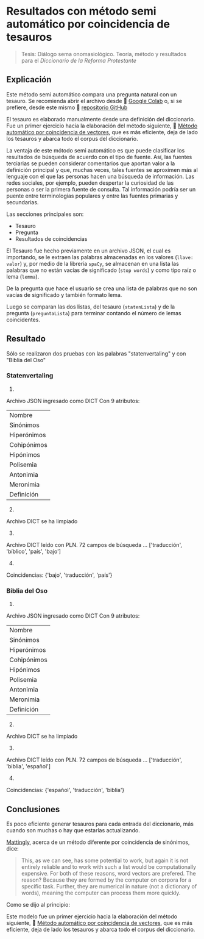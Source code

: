 # Resultados con método semi automático por coincidencia de tesauros
> Tesis: Diálogo sema onomasiológico. Teoría, método y resultados para el *Diccionario de la Reforma Protestante*

## Explicación

Este método semi automático compara una pregunta natural con un tesauro. Se recomienda abrir el archivo desde :link: [Google Colab](https://colab.research.google.com/github/AlefoElfo/thesis_semiautomatic_thesaurus_matching_method/blob/main/assets/Tesis_M%C3%A9todo_semiautom%C3%A1tico_por_coincidencia_de_tesauros.ipynb) o, si se prefiere, desde este mismo :link: [repositorio GitHub](https://github.com/AlefoElfo/thesis_semiautomatic_thesaurus_matching_method/blob/main/assets/Tesis_M%C3%A9todo_semiautom%C3%A1tico_por_coincidencia_de_tesauros.ipynb)

El tesauro es elaborado manualmente desde una definición del diccionario. Fue un primer ejercicio hacia la elaboración del método siguiente, :link: [Método automático por coincidencia de vectores](https://github.com/AlefoElfo/thesis_automatic_vector_matching_method), que es más eficiente, deja de lado los tesauros y abarca todo el corpus del diccionario.

La ventaja de este mótodo semi automático es que puede clasificar los resultados de búsqueda de acuerdo con el tipo de fuente. Así, las fuentes terciarias se pueden considerar comentarios que aportan valor a la definición principal y que, muchas veces, tales fuentes se aproximen más al lenguaje con el que las personas hacen una búsqueda de información. Las redes sociales, por ejemplo, pueden despertar la curiosidad de las personas o ser la primera fuente de consulta. Tal información podría ser un puente entre terminologías populares  y entre las fuentes primarias y secundarias.

Las secciones principales son:
- Tesauro
- Pregunta
- Resultados de coincidencias

El Tesauro fue hecho previamente en un archivo JSON, el cual es importando, se le extraen las palabras almacenadas en los valores (`llave: valor`) y, por medio de la librería `spaCy`, se almacenan en una lista las palabras que no están vacías de significado (`stop words`) y como tipo raíz o lema (`lemma`).

De la pregunta que hace el usuario se crea una lista de palabras que no son vacías de significado y también formato lema.

Luego se comparan las dos listas, del tesauro (`statenLista`) y de la pregunta (`preguntaLista`) para terminar contando el número de lemas coincidentes.

## Resultado
Sólo se realizaron dos pruebas con las palabras "statenvertaling" y con "Biblia del Oso"

### Statenvertaling
1. 
Archivo JSON ingresado como DICT
Con 9 atributos:

||
|---|
|Nombre|
|Sinónimos|
|Hiperónimos|
|Cohipónimos|
|Hipónimos|
|Polisemia|
|Antonimia|
|Meronimia|
|Definición|

2. 
Archivo DICT se ha limpiado

3. 
Archivo DICT leído con PLN. 72 campos de búsqueda
...
['traducción', 'bíblico', 'país', 'bajo']

4. 
Coincidencias:
{'bajo', 'traducción', 'país'}

### Biblia del Oso
1. 
Archivo JSON ingresado como DICT
Con 9 atributos:

||
|---|
|Nombre|
|Sinónimos|
|Hiperónimos|
|Cohipónimos|
|Hipónimos|
|Polisemia|
|Antonimia|
|Meronimia|
|Definición|

2. 
Archivo DICT se ha limpiado

3. 
Archivo DICT leído con PLN. 72 campos de búsqueda
...
['traducción', 'biblia', 'español']

4. 
Coincidencias:
{'español', 'traducción', 'biblia'}

## Conclusiones
Es poco eficiente generar tesauros para cada entrada del diccionario, más cuando son muchas o hay que estarlas actualizando.

[Mattingly](http://spacy.pythonhumanities.com/01_03_word_vectors.html), acerca de un método diferente por coincidencia de sinónimos, dice:
> This, as we can see, has some potential to work, but again it is not entirely reliable and to work with such a list would be computationally expensive. For both of these reasons, word vectors are prefered. The reason? Because they are formed by the computer on corpora for a specific task. Further, they are numerical in nature (not a dictionary of words), meaning the computer can process them more quickly.

Como se dijo al principio:

Este modelo fue un primer ejercicio hacia la elaboración del método siguiente, :link: [Método automático por coincidencia de vectores](https://github.com/AlefoElfo/thesis_automatic_vector_matching_method), que es más eficiente, deja de lado los tesauros y abarca todo el corpus del diccionario.

